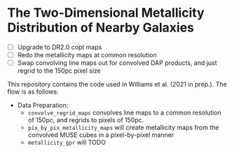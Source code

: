 # The Two-Dimensional Metallicity Distribution of Nearby Galaxies

- [ ] Upgrade to DR2.0 copt maps
- [ ] Redo the metallicity maps at common resolution
- [ ] Swap convolving line maps out for convolved DAP products, and just regrid to the 150pc pixel size

This repository contains the code used in Williams et al. (2021 in prep.). The flow is as follows:

* Data Preparation:
  * `convolve_regrid_maps` convolves line maps to a common resolution of 150pc, and regrids to pixels of 150pc.
  * `pix_by_pix_metallicity_maps` will create metallicity maps from the convolved MUSE cubes in a pixel-by-pixel 
     manner
  * `metallicity_gpr` will TODO


